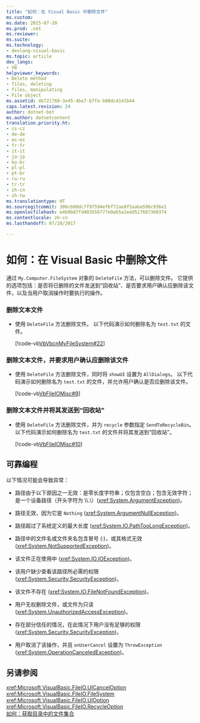 ```yaml
---
title: "如何：在 Visual Basic 中删除文件"
ms.custom: 
ms.date: 2015-07-20
ms.prod: .net
ms.reviewer: 
ms.suite: 
ms.technology:
- devlang-visual-basic
ms.topic: article
dev_langs:
- VB
helpviewer_keywords:
- Delete method
- files, deleting
- files, manipulating
- File object
ms.assetid: 4b721769-3e45-4be7-b7fe-b08dc4141b44
caps.latest.revision: 24
author: dotnet-bot
ms.author: dotnetcontent
translation.priority.ht:
- cs-cz
- de-de
- es-es
- fr-fr
- it-it
- ja-jp
- ko-kr
- pl-pl
- pt-br
- ru-ru
- tr-tr
- zh-cn
- zh-tw
ms.translationtype: HT
ms.sourcegitcommit: 306c608dc7f97594ef6f72ae0f5aaba596c936e1
ms.openlocfilehash: e4b0b87fd403556777e0ab5a1edd517687360374
ms.contentlocale: zh-cn
ms.lasthandoff: 07/28/2017

---
```

# <a name="how-to-delete-a-file-in-visual-basic"></a>如何：在 Visual Basic 中删除文件
通过 `My.Computer.FileSystem` 对象的 `DeleteFile` 方法，可以删除文件。 它提供的选项包括：是否将已删除的文件发送到“回收站”、是否要求用户确认应删除该文件，以及当用户取消操作时要执行的操作。  
  
### <a name="to-delete-a-text-file"></a>删除文本文件  
  
-   使用 `DeleteFile` 方法删除文件。 以下代码演示如何删除名为 `test.txt` 的文件。  
  
     [!code-vb[VbVbcnMyFileSystem#22](../../../../visual-basic/developing-apps/programming/drives-directories-files/codesnippet/VisualBasic/how-to-delete-a-file_1.vb)]  
  
### <a name="to-delete-a-text-file-and-ask-the-user-to-confirm-that-the-file-should-be-deleted"></a>删除文本文件，并要求用户确认应删除该文件  
  
-   使用 `DeleteFile` 方法删除文件，同时将 `showUI` 设置为 `AllDialogs`。 以下代码演示如何删除名为 `test.txt` 的文件，并允许用户确认是否应删除该文件。  
  
     [!code-vb[VbFileIOMisc#9](../../../../visual-basic/developing-apps/programming/drives-directories-files/codesnippet/VisualBasic/how-to-delete-a-file_2.vb)]  
  
### <a name="to-delete-a-text-file-and-send-it-to-the-recycle-bin"></a>删除文本文件并将其发送到“回收站”  
  
-   使用 `DeleteFile` 方法删除文件，并为 `recycle` 参数指定 `SendToRecycleBin`。 以下代码演示如何删除名为 `test.txt` 的文件并将其发送到“回收站”。  
  
     [!code-vb[VbFileIOMisc#10](../../../../visual-basic/developing-apps/programming/drives-directories-files/codesnippet/VisualBasic/how-to-delete-a-file_3.vb)]  
  
## <a name="robust-programming"></a>可靠编程  
 以下情况可能会导致异常：  
  
-   路径由于以下原因之一无效：是零长度字符串；仅包含空白；包含无效字符；是一个设备路径（开头字符为 \\\\.\\）(<xref:System.ArgumentException>)。  
  
-   路径无效，因为它是 `Nothing` (<xref:System.ArgumentNullException>)。  
  
-   路径超过了系统定义的最大长度 (<xref:System.IO.PathTooLongException>)。  
  
-   路径中的文件名或文件夹名包含冒号 (:)，或其格式无效 (<xref:System.NotSupportedException>)。  
  
-   该文件正在使用中 (<xref:System.IO.IOException>)。  
  
-   该用户缺少查看该路径所必需的权限 (<xref:System.Security.SecurityException>)。  
  
-   该文件不存在 (<xref:System.IO.FileNotFoundException>)。  
  
-   用户无权删除文件，或文件为只读 (<xref:System.UnauthorizedAccessException>)。  
  
-   存在部分信任的情况，在此情况下用户没有足够的权限 (<xref:System.Security.SecurityException>)。  
  
-   用户取消了该操作，并且 `onUserCancel` 设置为 `ThrowException` (<xref:System.OperationCanceledException>)。  
  
## <a name="see-also"></a>另请参阅  
 <xref:Microsoft.VisualBasic.FileIO.UICancelOption>   
 <xref:Microsoft.VisualBasic.FileIO.FileSystem>   
 <xref:Microsoft.VisualBasic.FileIO.UIOption>   
 <xref:Microsoft.VisualBasic.FileIO.RecycleOption>   
 [如何：获取目录中的文件集合](../../../../visual-basic/developing-apps/programming/drives-directories-files/how-to-get-the-collection-of-files-in-a-directory.md)

